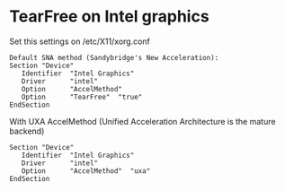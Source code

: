 # TearFree on Intel graphics
Set this settings on /etc/X11/xorg.conf
```text
Default SNA method (Sandybridge's New Acceleration):
Section "Device"
   Identifier  "Intel Graphics"
   Driver      "intel"
   Option      "AccelMethod"
   Option      "TearFree"  "true"
EndSection
```

With UXA AccelMethod (Unified Acceleration Architecture is the mature backend)
```text
Section "Device"
   Identifier  "Intel Graphics"
   Driver      "intel"
   Option      "AccelMethod"  "uxa"
EndSection
```
